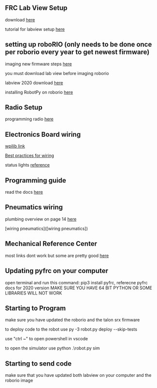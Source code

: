 ## FRC Lab View Setup
download [here](http://www.ni.com/download/first-robotics-software-2017/7904/en/)

tutorial for labview setup [here](https://wpilib.screenstepslive.com/s/currentCS/m/java/l/1027504-installing-the-frc-update-suite-all-languages)

## setting up roboRIO (only needs to be done once per roborio every year to get newest firmware)
imaging new firmware steps [here](https://docs.wpilib.org/en/stable/docs/zero-to-robot/step-3/imaging-your-roborio.html)

you must download lab view before imaging roborio

labview 2020 download [here](http://www.ni.com/en-us/support/downloads/drivers/download/packaged.frc-game-tools.333285.html)

installing RobotPy on roborio [here](https://robotpy.readthedocs.io/en/stable/install/robot.html#install-robotpy)

## Radio Setup
programming radio [here](https://docs.wpilib.org/en/latest/docs/getting-started/getting-started-frc-control-system/radio-programming.html)

## Electronics Board wiring
[wpilib link](https://wpilib.screenstepslive.com/s/currentCS/m/kop/l/1030226-wiring-the-frc-control-system)

[Best practices for wiring](https://wpilib.screenstepslive.com/s/currentCS/m/cs_hardware/l/826661-wiring-best-practices)

status lights [reference](https://wpilib.screenstepslive.com/s/currentCS/m/cs_hardware/l/144972-status-light-quick-reference)

## Programming guide
read the docs [here](https://robotpy.readthedocs.io/en/stable/getting_started.html)

## Pneumatics wiring
plumbing overview on page 14 [here](https://firstfrc.blob.core.windows.net/frc2017/pneumatics-manual.pdf)

[wiring pneumatics]([wiring pneumatics])

## Mechanical Reference Center
most links dont work but some are pretty good [here](https://first.wpi.edu/FRC/frc-mechanical.html)

## Updating pyfrc on your computer
open terminal and run this command: pip3 install pyfrc, referecne pyfrc docs for 2020 version
MAKE SURE YOU HAVE 64 BIT PYTHON OR SOME LIBRARIES WILL NOT WORK

## Starting to Program
make sure you have updated the roborio and the talon srx firmware

to deploy code to the robot use py -3 robot.py deploy --skip-tests

use "ctrl ~" to open powershell in vscode

to open the simulator use python .\robot.py sim

## Starting to send code 
make sure that you have updated both labview on your computer and the roborio image
